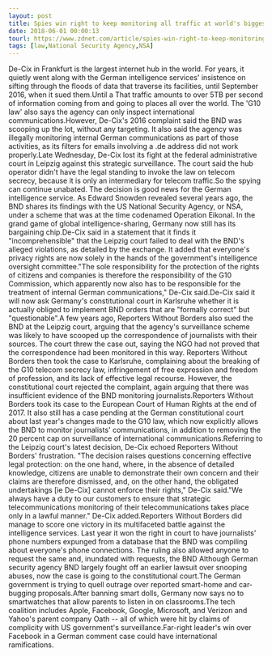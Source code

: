 ```yaml
---
layout: post
title: Spies win right to keep monitoring all traffic at world's biggest internet hub
date: 2018-06-01 00:00:13
tourl: https://www.zdnet.com/article/spies-win-right-to-keep-monitoring-all-traffic-at-worlds-biggest-internet-hub/
tags: [law,National Security Agency,NSA]
---
```

De-Cix in Frankfurt is the largest internet hub in the world. For years, it quietly went along with the German intelligence services' insistence on sifting through the floods of data that traverse its facilities, until September 2016, when it sued them.Until a That traffic amounts to over 5TB per second of information coming from and going to places all over the world. The 'G10 law' also says the agency can only inspect international communications.However, De-Cix's 2016 complaint said the BND was scooping up the lot, without any targeting. It also said the agency was illegally monitoring internal German communications as part of those activities, as its filters for emails involving a .de address did not work properly.Late Wednesday, De-Cix lost its fight at the federal administrative court in Leipzig against this strategic surveillance. The court said the hub operator didn't have the legal standing to invoke the law on telecom secrecy, because it is only an intermediary for telecom traffic.So the spying can continue unabated. The decision is good news for the German intelligence service. As Edward Snowden revealed several years ago, the BND shares its findings with the US National Security Agency, or NSA, under a scheme that was at the time codenamed Operation Eikonal. In the grand game of global intelligence-sharing, Germany now still has its bargaining chip.De-Cix said in a statement that it finds it "incomprehensible" that the Leipzig court failed to deal with the BND's alleged violations, as detailed by the exchange. It added that everyone's privacy rights are now solely in the hands of the government's intelligence oversight committee."The sole responsibility for the protection of the rights of citizens and companies is therefore the responsibility of the G10 Commission, which apparently now also has to be responsible for the treatment of internal German communications," De-Cix said.De-Cix said it will now ask Germany's constitutional court in Karlsruhe whether it is actually obliged to implement BND orders that are "formally correct" but "questionable".A few years ago, Reporters Without Borders also sued the BND at the Leipzig court, arguing that the agency's surveillance scheme was likely to have scooped up the correspondence of journalists with their sources. The court threw the case out, saying the NGO had not proved that the correspondence had been monitored in this way. Reporters Without Borders then took the case to Karlsruhe, complaining about the breaking of the G10 telecom secrecy law, infringement of free expression and freedom of profession, and its lack of effective legal recourse. However, the constitutional court rejected the complaint, again arguing that there was insufficient evidence of the BND monitoring journalists.Reporters Without Borders took its case to the European Court of Human Rights at the end of 2017. It also still has a case pending at the German constitutional court about last year's changes made to the G10 law, which now explicitly allows the BND to monitor journalists' communications, in addition to removing the 20 percent cap on surveillance of international communications.Referring to the Leipzig court's latest decision, De-Cix echoed Reporters Without Borders' frustration. "The decision raises questions concerning effective legal protection: on the one hand, where, in the absence of detailed knowledge, citizens are unable to demonstrate their own concern and their claims are therefore dismissed, and, on the other hand, the obligated undertakings [ie De-Cix] cannot enforce their rights," De-Cix said."We always have a duty to our customers to ensure that strategic telecommunications monitoring of their telecommunications takes place only in a lawful manner." De-Cix added.Reporters Without Borders did manage to score one victory in its multifaceted battle against the intelligence services. Last year it won the right in court to have journalists' phone numbers expunged from a database that the BND was compiling about everyone's phone connections. The ruling also allowed anyone to request the same and, inundated with requests, the BND Although German security agency BND largely fought off an earlier lawsuit over snooping abuses, now the case is going to the constitutional court.The German government is trying to quell outrage over reported smart-home and car-bugging proposals.After banning smart dolls, Germany now says no to smartwatches that allow parents to listen in on classrooms.The tech coalition includes Apple, Facebook, Google, Microsoft, and Verizon and Yahoo's parent company Oath -- all of which were hit by claims of complicity with US government's surveillance.Far-right leader's win over Facebook in a German comment case could have international ramifications.